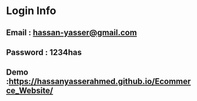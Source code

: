 # Login Info 
## Email    : hassan-yasser@gmail.com
## Password : 1234has
## Demo     :https://hassanyasserahmed.github.io/Ecommerce_Website/
